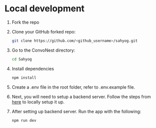 # Local development

1. Fork the repo

2. Clone your GitHub forked repo:

   ```sh
   git clone https://github.com/<github_username>/sahyog.git
   ```

3. Go to the ConvoNest directory:

   ```sh
   cd Sahyog
   ```

4. Install dependencies

   ```sh
   npm install
   ```

5. Create a .env file in the root folder, refer to .env.example file.

6. Next, you will need to setup a backend server.
   Follow the steps from [here](https://github.com/Jaimin25/sahyog-backend) to locally setup it up.

7. After setting up backend server. Run the app with the following:

   ```sh
   npm run dev
   ```
